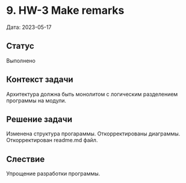 # 9. HW-3 Make remarks

Дата: 2023-05-17

## Статус

Выполнено

## Контекст задачи

Архитектура должна быть монолитом с логическим разделением программы на модули.

## Решение задачи

Изменена структура прогараммы. Откорректированы диаграммы. Откорректирован readme.md файл.

## Слествие

Упрощение разработки программы.